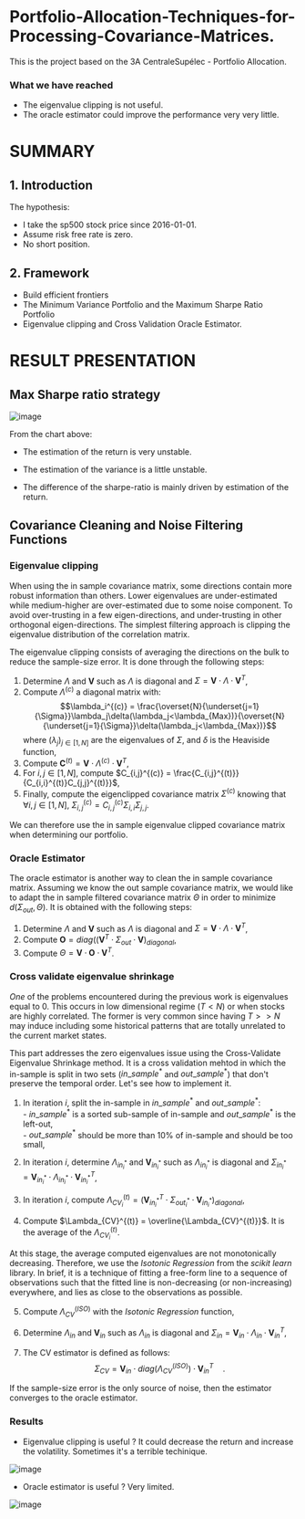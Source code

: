 # Portfolio-Allocation-Techniques-for-Processing-Covariance-Matrices.
This is the project based on the 3A CentraleSupélec - Portfolio Allocation.

### What we have reached

- The eigenvalue clipping is not useful.
- The oracle estimator could improve the performance very very little.




# SUMMARY

  ## 1. Introduction 
  The hypothesis: 
  - I take the sp500 stock price since 2016-01-01.
  - Assume risk free rate is zero.
  - No short position.
  
  ## 2. Framework
  - Build efficient frontiers 
  - The Minimum Variance Portfolio and the Maximum Sharpe Ratio Portfolio 
  - Eigenvalue clipping and Cross Validation Oracle Estimator.
  
 # RESULT PRESENTATION
 
 ## Max Sharpe ratio strategy
![image](https://user-images.githubusercontent.com/110284601/236056053-6e4e39f3-c445-4e12-9266-94d2fa5907fc.png)

From the chart above:
- The estimation of the return is very unstable. 

- The estimation of the variance is a little unstable. 

- The difference of the sharpe-ratio is mainly driven by estimation of the return.

 
 ## Covariance Cleaning and Noise Filtering Functions
 
  ### Eigenvalue clipping
  
  When using the in sample covariance matrix, some directions contain more robust information than others. Lower eigenvalues are under-estimated while medium-higher are over-estimated due to some noise component. To avoid over-trusting in a few eigen-directions, and under-trusting in other orthogonal eigen-directions. The simplest filtering approach is clipping the eigenvalue distribution of the correlation matrix.

  The eigenvalue clipping consists of averaging the directions on the bulk to reduce the sample-size error. It is done through the following steps:  
  1. Determine $\Lambda$ and $\mathbf{V}$ such as $\Lambda$ is diagonal and $\Sigma = \mathbf{V}\cdot\Lambda\cdot\mathbf{V}^T$,  
  2. Compute $\Lambda^{(c)}$ a diagonal matrix with:
  $$\lambda_i^{(c)} = \frac{\overset{N}{\underset{j=1}{\Sigma}}\lambda_j\delta(\lambda_j<\lambda_{Max})}{\overset{N}{\underset{j=1}{\Sigma}}\delta(\lambda_j<\lambda_{Max})}$$
  where $(\lambda_j)_{j\in[1,N]}$ are the eigenvalues of $\Sigma$, and $\delta$ is the Heaviside function,  
  3. Compute $\mathbf{C}^{(t)} = \mathbf{V}\cdot\Lambda^{(c)}\cdot\mathbf{V}^T$,  
  4. For $i,j\in[1,N]$, compute $C_{i,j}^{(c)} = \frac{C_{i,j}^{(t)}}{C_{i,i}^{(t)}C_{j,j}^{(t)}}$,  
  5. Finally, compute the eigenclipped covariance matrix $\Sigma^{(c)}$ knowing that $\forall i,j\in[1,N]$, $\Sigma_{i,j}^{(c)} = C_{i,j}^{(c)}\Sigma_{i,i}\Sigma_{j,j}$.

  We can therefore use the in sample eigenvalue clipped covariance matrix when determining our portfolio.
  
  ### Oracle Estimator
  
  The oracle estimator is another way to clean the in sample covariance matrix. Assuming we know the out sample covariance matrix, we would like to adapt the in sample filtered covariance matrix $\Theta$ in order to minimize $d(\Sigma_{out}, \Theta)$. It is obtained with the following steps:  
  1. Determine $\Lambda$ and $\mathbf{V}$ such as $\Lambda$ is diagonal and $\Sigma = \mathbf{V}\cdot\Lambda\cdot\mathbf{V}^T$,  
  2. Compute $\mathbf{O} = diag((\mathbf{V}^T\cdot\Sigma_{out}\cdot\mathbf{V})_{diagonal}$,  
  3. Compute $\Theta = \mathbf{V}\cdot\mathbf{O}\cdot\mathbf{V}^T$.
 
  ### Cross validate eigenvalue shrinkage
  
  *One* of the problems encountered during the previous work is eigenvalues equal to $0$. This occurs in low dimensional regime ($T<N$) or when stocks are highly correlated. The former is very common since having $T>>N$ may induce including some historical patterns that are totally unrelated to the current market states. 

  This part addresses the zero eigenvalues issue using the Cross-Validate Eigenvalue Shrinkage method. It is a cross validation mehtod in which the in-sample is split in two sets ($in\_sample^*$ and $out\_sample^*$) that don't preserve the temporal order. Let's see how to implement it.  
  
  1. In iteration $i$, split the in-sample in $in\_sample^*$ and $out\_sample^*$:  
    - $in\_sample^*$ is a sorted sub-sample of in-sample and $out\_sample^*$ is the left-out,  
    - $out\_sample^*$ should be more than 10\% of in-sample and should be too small,  

  2. In iteration $i$, determine $\Lambda_{in^*_i}$ and $\mathbf{V}_{in^*_i}$ such as $\Lambda_{in^*_i}$ is diagonal and $\Sigma_{in^*_i} = \mathbf{V}_{in^*_i}\cdot\Lambda_{in^*_i}\cdot\mathbf{V}_{in^*_i}^T$,
  
  3. In iteration $i$, compute $\Lambda_{CV_{i}}^{(t)} = (\mathbf{V}_{in^*_i}^T\cdot\Sigma_{out^*_i}\cdot\mathbf{V}_{in^*_i})_{diagonal}$,  
  
  4. Compute $\Lambda_{CV}^{(t)} = \overline{\Lambda_{CV}^{(t)}}$. It is the average of the $\Lambda_{CV_{i}}^{(t)}$.

  At this stage, the average computed eigenvalues are not monotonically decreasing. Therefore, we use the *Isotonic Regression* from the *scikit learn* library. In brief, it is a technique of fitting a free-form line to a sequence of observations such that the fitted line is non-decreasing (or non-increasing) everywhere, and lies as close to the observations as possible.

  5. Compute $\Lambda_{CV}^{(ISO)}$ with the *Isotonic Regression* function,  
  
  6. Determine $\Lambda_{in}$ and $\mathbf{V}_{in}$ such as $\Lambda_{in}$ is diagonal and $\Sigma_{in} = \mathbf{V}_{in}\cdot\Lambda_{in}\cdot\mathbf{V}_{in}^T$,  
  
  7. The CV estimator is defined as follows: $$\Sigma_{CV} = \mathbf{V}_{in}\cdot diag(\Lambda_{CV}^{(ISO)})\cdot\mathbf{V}_{in}^T\quad .$$

  If the sample-size error is the only source of noise, then the estimator converges to the oracle estimator.
  
  
  
  ### Results 
  
  - Eigenvalue clipping is useful ? It could decrease the return and increase the volatility. Sometimes it's a terrible techinique.
  
  ![image](https://user-images.githubusercontent.com/110284601/236056245-f5a69b93-ebcb-4171-a770-325a6cb0e682.png)

  - Oracle estimator is useful ? Very limited.
  
  ![image](https://user-images.githubusercontent.com/110284601/236056671-9e8b0621-c903-447e-a1a6-822b90d6c2c0.png)

  
